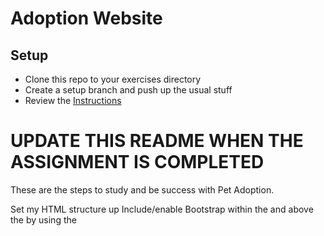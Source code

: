 # Adoption Website

## Setup
* Clone this repo to your exercises directory
* Create a setup branch and push up the usual stuff
* Review the [Instructions](instructions.md)

# UPDATE THIS README WHEN THE ASSIGNMENT IS COMPLETED
These are the steps to study and be success with Pet Adoption. 


Set my HTML structure up
  Include/enable Bootstrap within the <head> and above the </body>  by using the <script> available through the Bootstrap site.
  Name your page <title>.
  (link) your resources; main.js, main.css.
  create the amount of <div>'s you needs to specify pets/product/objects you have.
  Set up your cards via bootstrap to ensure wireframe.
Move to JS to develop the iterative programming(Interloping, )
  Create renderToDom utility function
  Build HTML components and render on DOM
  Add Event Listeners
  Get button filters to work (work them in one at a time)
  Get delete buttons to work
Add Form to create new items
